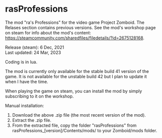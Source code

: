 # rasProfessions
The mod "ra's Professions" for the video game Project Zomboid. The Relases section contains previous versions. See the mod's workshop page on steam for info about the mod's content: https://steamcommunity.com/sharedfiles/filedetails/?id=2675128168.

Release (steam): 6 Dec, 2021 <br>
Last updated: 24 Mar, 2023

Coding is in lua.

The mod is currently only available for the stable build 41 version of the game. It is not available for the unstable build 42 but I plan to update it when I have the time.

When playing the game on steam, you can install the mod by simply subscribing to it on the workshop.

Manual installation:
1. Download the above .zip file (the most recent version of the mod).
2. Extract the .zip file.
3. From the extracted file, copy the folder "rasProfessions" from rasProfessions_[version]/Contents/mods/ to your Zomboid/mods folder.
